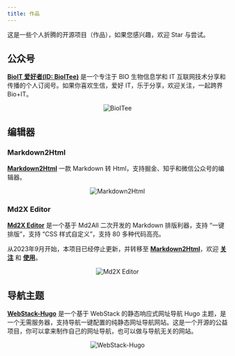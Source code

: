 ```yaml
---
title: 作品
---
```


这是一些个人折腾的开源项目（作品），如果您感兴趣，欢迎 Star 与尝试。

## 公众号

[**BioIT 爱好者(ID: BioITee)**](https://www.bioitee.com/) 是一个专注于 BIO 生物信息学和 IT 互联网技术分享和传播的个人订阅号。如果你喜欢生信，爱好 IT，乐于分享，欢迎关注，一起跨界 Bio+IT。    
<p align="center">
    <img style="max-width:400px" src="https://slab-1251708715.cos.ap-guangzhou.myqcloud.com/website/portfolio/bioitee.png" alt="BioITee"><br>
</p>

## 编辑器

### Markdown2Html

[**Markdown2Html**](https://md.bioitee.com/) 一款 Markdown 转 Html，支持掘金、知乎和微信公众号的编辑器。
<p align="center">
    <img style="max-widrh:600px" src="https://slab-1251708715.cos.ap-guangzhou.myqcloud.com/website/portfolio/markdown2html.png" alt="Markdown2Html">
</p>

### Md2X Editor

[**Md2X Editor**](https://mdx.bioitee.com/) 是一个基于 Md2All 二次开发的 Markdown 排版利器，支持 “一键排版”，支持 “CSS 样式自定义”，支持 80 多种代码高亮。    

从2023年9月开始，本项目已经停止更新，并转移至 **[Markdown2Html](https://github.com/shenweiyan/Markdown2Html)**，欢迎 **[关注](https://github.com/shenweiyan/Markdown2Html)** 和 **[使用](https://md.bioitee.com/)**。
<p align="center">
    <img style="max-widrh:600px" src="https://slab-1251708715.cos.ap-guangzhou.myqcloud.com/website/portfolio/md2xeditor.jpg" alt="Md2X Editor">
</p>

## 导航主题

[**WebStack-Hugo**](https://github.com/shenweiyan/WebStack-Hugo) 是一个基于 WebStack 的静态响应式网址导航 Hugo 主题，是一个无需服务器，支持导航一键配置的纯静态网址导航网站。这是一个开源的公益项目，你可以拿来制作自己的网址导航，也可以做与导航无关的网站。
<p align="center">
    <img style="max-widrh:600px" src="https://slab-1251708715.cos.ap-guangzhou.myqcloud.com/website/portfolio/webstack-hugo.jpg" alt="WebStack-Hugo">
</p>
